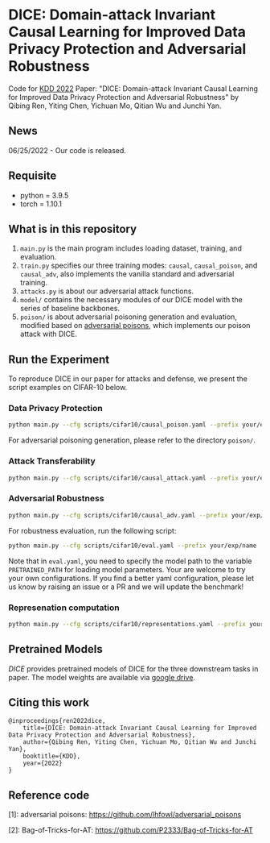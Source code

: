# DICE: Domain-attack Invariant Causal Learning for Improved Data Privacy Protection and Adversarial Robustness

Code for [KDD 2022](http://kdd.org/kdd2022/index.html/) Paper: "DICE: Domain-attack Invariant Causal Learning for Improved Data Privacy Protection and Adversarial Robustness" by Qibing Ren, Yiting Chen, Yichuan Mo, Qitian Wu and Junchi Yan.

## News

06/25/2022 - Our code is released.

## Requisite
* python = 3.9.5
* torch = 1.10.1

## What is in this repository
1. `main.py` is the main program includes loading dataset, training, and evaluation.
2. `train.py` specifies our three training modes: `causal`, `causal_poison`, and `causal_adv`, also implements the vanilla standard and adversarial training.
3. `attacks.py` is about our adversarial attack functions.
4. `model/` contains the necessary modules of our DICE model with the series of baseline backbones.
5. `poison/` is about adversarial poisoning generation and evaluation, modified based on [adversarial poisons](https://github.com/lhfowl/adversarial_poisons), which implements our poison attack with DICE.

<!-- ## What is new in the code
![#c5f015](https://via.placeholder.com/15/c5f015/000000?text=+) Instead of stopping the gradient flow of the confounding branch shown in the paper, a useful trick is to allow such flow through the backbone and update the backbone parameters together with the gradient flow of causal branch. We apply this trick to all the downstream tasks to further boost performance of DICE. -->

<!-- 6. We include the specific configurations of DICE for different downstream tasks in ``scripts/``, namely ``causal.yaml`` for attack transferability, ``causal_poison.yaml`` for data poisoning, and ``causal_adv.yaml`` for adversarial robustness. -->

## Run the Experiment
To reproduce DICE in our paper for attacks and defense, we present the script examples on CIFAR-10 below. 


### Data Privacy Protection
```bash
python main.py --cfg scripts/cifar10/causal_poison.yaml --prefix your/exp/name
```
For adversarial poisoning generation, please refer to the directory `poison/`.

### Attack Transferability
```bash
python main.py --cfg scripts/cifar10/causal_attack.yaml --prefix your/exp/name
```

### Adversarial Robustness
```bash
python main.py --cfg scripts/cifar10/causal_adv.yaml --prefix your/exp/name
```

For robustness evaluation, run the following script:

```bash
python main.py --cfg scripts/cifar10/eval.yaml --prefix your/exp/name
```

Note that in `eval.yaml`, you need to specify the model path to the variable ``PRETRAINED_PATH`` for loading model parameters. Your are welcome to try your own configurations. If you find a better yaml configuration, please let us know by raising an issue or a PR and we will update the benchmark!

### Represenation computation
```bash
python main.py --cfg scripts/cifar10/representations.yaml --prefix your/exp/name
```

## Pretrained Models

_DICE_ provides pretrained models of DICE for the three downstream tasks in paper. The model weights are available via [google drive]().

## Citing this work

```
@inproceedings{ren2022dice,
    title={DICE: Domain-attack Invariant Causal Learning for Improved Data Privacy Protection and Adversarial Robustness},
    author={Qibing Ren, Yiting Chen, Yichuan Mo, Qitian Wu and Junchi Yan},
    booktitle={KDD},
    year={2022}
}
```

## Reference code
[1]: adversarial poisons: https://github.com/lhfowl/adversarial_poisons

[2]: Bag-of-Tricks-for-AT: https://github.com/P2333/Bag-of-Tricks-for-AT
